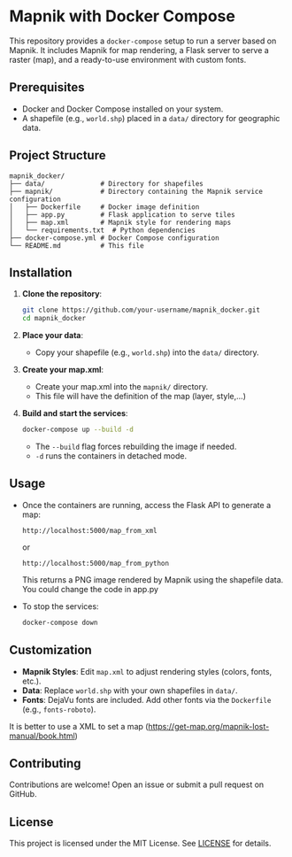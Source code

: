 # Mapnik with Docker Compose

This repository provides a `docker-compose` setup to run a server based on Mapnik. It includes Mapnik for map rendering, a Flask server to serve a raster (map), and a ready-to-use environment with custom fonts.

## Prerequisites

- Docker and Docker Compose installed on your system.
- A shapefile (e.g., `world.shp`) placed in a `data/` directory for geographic data.

## Project Structure

```
mapnik_docker/
├── data/              # Directory for shapefiles 
├── mapnik/            # Directory containing the Mapnik service configuration
│   ├── Dockerfile     # Docker image definition
│   ├── app.py         # Flask application to serve tiles
│   ├── map.xml        # Mapnik style for rendering maps
│   └── requirements.txt  # Python dependencies
├── docker-compose.yml # Docker Compose configuration
└── README.md          # This file
```

## Installation

1. **Clone the repository**:
   ```bash
   git clone https://github.com/your-username/mapnik_docker.git
   cd mapnik_docker
   ```

2. **Place your data**:
   - Copy your shapefile (e.g., `world.shp`) into the `data/` directory.

3. **Create your map.xml**:
   - Create your map.xml into the `mapnik/` directory.
   - This file will have the definition of the map (layer, style,...)

4. **Build and start the services**:
   ```bash
   docker-compose up --build -d
   ```
   - The `--build` flag forces rebuilding the image if needed.
   - `-d` runs the containers in detached mode.

## Usage

- Once the containers are running, access the Flask API to generate a map:
  ```
  http://localhost:5000/map_from_xml
  ```
  or
  ```
  http://localhost:5000/map_from_python
  ```
  
  This returns a PNG image rendered by Mapnik using the shapefile data. You could change the code in app.py

- To stop the services:
  ```bash
  docker-compose down
  ```


## Customization
- **Mapnik Styles**: Edit `map.xml` to adjust rendering styles (colors, fonts, etc.).
- **Data**: Replace `world.shp` with your own shapefiles in `data/`.
- **Fonts**: DejaVu fonts are included. Add other fonts via the `Dockerfile` (e.g., `fonts-roboto`).

It is better to use a XML to set a map (https://get-map.org/mapnik-lost-manual/book.html)

## Contributing
Contributions are welcome! Open an issue or submit a pull request on GitHub.

## License
This project is licensed under the MIT License. See [LICENSE](LICENSE) for details.